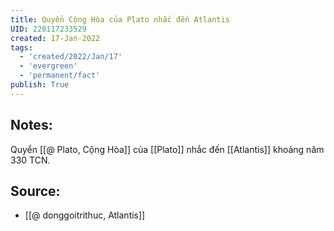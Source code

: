 ```yaml
---
title: Quyển Cộng Hòa của Plato nhắc đến Atlantis
UID: 220117233529
created: 17-Jan-2022
tags:
  - 'created/2022/Jan/17'
  - 'evergreen'
  - 'permanent/fact'
publish: True
---
```

## Notes:
Quyển [[@ Plato, Cộng Hòa]] của [[Plato]] nhắc đến [[Atlantis]] khoảng năm 330 TCN.

## Source:
- [[@ donggoitrithuc, Atlantis]]
